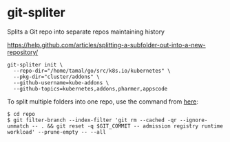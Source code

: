 # git-spliter
Splits a Git repo into separate repos maintaining history

https://help.github.com/articles/splitting-a-subfolder-out-into-a-new-repository/

```console
git-spliter init \
  --repo-dir="/home/tamal/go/src/k8s.io/kubernetes" \
  --pkg-dir="cluster/addons" \
  --github-username=kube-addons \
  --github-topics=kubernetes,addons,pharmer,appscode
```

To split multiple folders into one repo, use the command from [here](https://stackoverflow.com/a/17867910/244009):

```console
$ cd repo
$ git filter-branch --index-filter 'git rm --cached -qr --ignore-unmatch -- . && git reset -q $GIT_COMMIT -- admission registry runtime workload' --prune-empty -- --all
```
